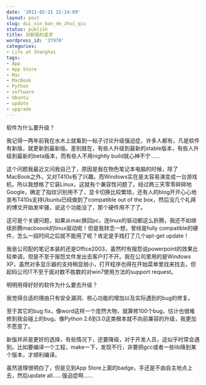 ```yaml
---
date: '2011-02-21 22:14:09'
layout: post
slug: dui_xin_ban_de_zhui_qiu
status: publish
title: 对新版的追求
wordpress_id: '37970'
categories:
- Life at Shanghai
tags:
- App
- App Store
- Mac
- MacBook
- Python
- software
- Ubuntu
- update
- upgrade
---
```


软件为什么要升级？

我记得一两年前我在水木上就看到一帖子讨论升级强迫症，许多人都有，凡是软件有新版，就更新到最新版。差别就在，有些人升级到最新的stable版本，有些人升级到最新的beta版本，而有些人不用nightly build就心神不宁……

这个问题我最近又问我自己了，原因是我在物色笔记本电脑的时候，除了MacBook之外，又对T410s有了兴趣。而Windows实在是太容易演变成一台游戏机，所以我想格了它装Linux，这就有个兼容性问题了。经过两三天零零碎碎地Google，确定了指纹识别用不了，显卡切换比较繁琐，还有人的blog开开心心地宣布T410s支持Ubuntu已经做到了compatible out of the box，然后没几个礼拜的博文开始发牢骚，说这个功能没了，那个硬件用不了了。

这可是个关键问题，如果从mac换回pc，连linux的驱动都这么折腾，我还不如继续折腾macboook的linux驱动呢！但是我转念一想，曾经是fully compatible的硬件，怎么一段时间之后就不能用了呢？肯定是手贱打了几个apt-get update！

我爸公司配的笔记本装的还是Office2003，虽然时有报怨说powerpoint的效果比较单调，但是不至于报怨文件发出去客户打不开。我在公司里用的是Windows XP，虽然对多显示器的支持稍显弱小，打开程序也得在开始菜单里找来找去，但起码公司IT不至于面对数不胜数的对win7使用方法的support request。

明明用得好好的软件为什么要去升级？

我觉得合适的理由只有安全漏洞、核心功能的增加以及实际遇到的bug的修复。

至于其它的bug fix，像word这样一个庞然大物，就算修100个bug，估计也很难修到我会碰上的bug。像Python 2.6到3.0这类根本就不向前兼容的升级，我更加不愿意了。

新版并非是更好的选择，有些情况下，还要降级，对于开发人员，这似乎时常会遇到。比如要编译一个工程，make一下，发现不行，非要把gcc或者一些lib降到某个版本，才顺利编译。

虽然道理很明白了，但是见到App Store上面的badge，手还是不由自主地点上去，然后update all……强迫症啊……
